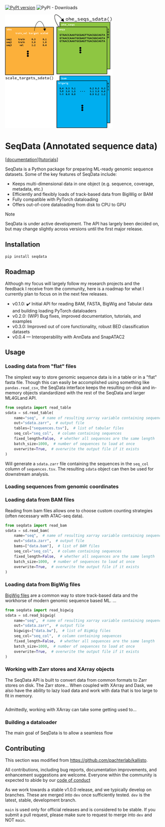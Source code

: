 [![PyPI version](https://badge.fury.io/py/seqexplainer.svg)](https://badge.fury.io/py/seqdata)
![PyPI - Downloads](https://img.shields.io/pypi/dm/seqdata)

<img src="docs/_static/seqdata_xr.png" alt="seqdata xr" width=350>

# SeqData (Annotated sequence data)

[[documentation](https://seqdata.readthedocs.io/en/latest/)][[tutorials]()]

SeqData is a Python package for preparing ML-ready genomic sequence datasets. Some of the key features of SeqData include:

- Keeps multi-dimensional data in one object (e.g. sequence, coverage, metadata, etc.)
- Efficiently and flexibly loads of track-based data from BigWig or BAM
- Fully compatible with PyTorch dataloading
- Offers out-of-core dataloading from disk to CPU to GPU

> [!NOTE] 
> SeqData is under active development. The API has largely been decided on, but may change slightly across versions until the first major release.

## Installation

`pip install seqdata`

## Roadmap

Although my focus will largely follow my research projects and the feedback I receive from the community, here is a roadmap for what I currently plan to focus on in the next few releases.

- v0.1.0: ✔️ Initial API for reading BAM, FASTA, BigWig and Tabular data and building loading PyTorch dataloaders
- v0.2.0: (WIP) Bug fixes, improved documentation, tutorials, and examples
- v0.3.0: Improved out of core functionality, robust BED classification datasets
- v0.0.4 — Interoperability with AnnData and SnapATAC2

## Usage

### Loading data from "flat" files
The simplest way to store genomic sequence data is in a table or in a "flat" fasta file. Though this can easily be accomplished using something like `pandas.read_csv`, the SeqData interface keeps the resulting on-disk and in-memory objects standardized with the rest of the SeqData and larger ML4GLand API.

```python
from seqdata import read_table
sdata = sd.read_table(
    name="seq",  # name of resulting xarray variable containing sequences
    out="sdata.zarr",  # output file
    tables=["sequences.tsv"],  # list of tabular files
    seq_col="seq_col",  # column containing sequences
    fixed_length=False,  # whether all sequences are the same length
    batch_size=1000,  # number of sequences to load at once
    overwrite=True,  # overwrite the output file if it exists
)
```

Will generate a `sdata.zarr` file containing the sequences in the `seq_col` column of `sequences.tsv`. The resulting `sdata` object can then be used for downstream analysis.

### Loading sequences from genomic coordinates

### Loading data from BAM files
Reading from bam files allows one to choose custom counting strategies (often necessary with ATAC-seq data). 

```python
from seqdata import read_bam
sdata = sd.read_bam(
    name="seq",  # name of resulting xarray variable containing sequences
    out="sdata.zarr",  # output file
    bams=["data.bam"],  # list of BAM files
    seq_col="seq_col",  # column containing sequences
    fixed_length=False,  # whether all sequences are the same length
    batch_size=1000,  # number of sequences to load at once
    overwrite=True,  # overwrite the output file if it exists
)
```

### Loading data from BigWig files
[BigWig files](https://genome.ucsc.edu/goldenpath/help/bigWig.html) are a common way to store track-based data and the workhorse of modern genomic sequence based ML. ...

```python
from seqdata import read_bigwig
sdata = sd.read_bigwig(
    name="seq",  # name of resulting xarray variable containing sequences
    out="sdata.zarr",  # output file
    bigwigs=["data.bw"],  # list of BigWig files
    seq_col="seq_col",  # column containing sequences
    fixed_length=False,  # whether all sequences are the same length
    batch_size=1000,  # number of sequences to load at once
    overwrite=True,  # overwrite the output file if it exists
)
```

### Working with Zarr stores and XArray objects
The SeqData API is built to convert data from common formats to Zarr stores on disk. The Zarr store... When coupled with XArray and Dask, we also have the ability to lazy load data and work with data that is too large to fit in memory. 

```python
```

Admittedly, working with XArray can take some getting used to...

### Building a dataloader
The main goal of SeqData is to allow a seamless flow

## Contributing
This section was modified from https://github.com/pachterlab/kallisto.

All contributions, including bug reports, documentation improvements, and enhancement suggestions are welcome. Everyone within the community is expected to abide by our [code of conduct](https://github.com/ML4GLand/EUGENe/blob/main/CODE_OF_CONDUCT.md)

As we work towards a stable v1.0.0 release, and we typically develop on branches. These are merged into `dev` once sufficiently tested. `dev` is the latest, stable, development branch. 

`main` is used only for official releases and is considered to be stable. If you submit a pull request, please make sure to request to merge into `dev` and NOT `main`.
